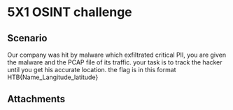 # 5X1 OSINT challenge
## Scenario
Our company was hit by malware which exfiltrated critical PII, you are given the malware and the PCAP file of its traffic. your task is to track the hacker until you get his accurate location.
the flag is in this format HTB{Name_Langitude_latitude}

## Attachments
